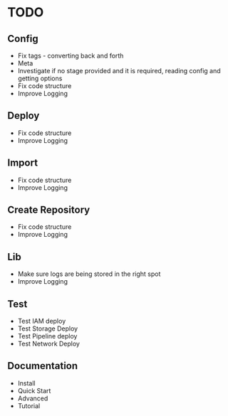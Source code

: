 # TODO

## Config

- Fix tags - converting back and forth
- Meta
- Investigate if no stage provided and it is required, reading config and getting options
- Fix code structure
- Improve Logging

## Deploy

- Fix code structure
- Improve Logging

## Import

- Fix code structure
- Improve Logging

## Create Repository

- Fix code structure
- Improve Logging

## Lib

- Make sure logs are being stored in the right spot
- Improve Logging

## Test

- Test IAM deploy
- Test Storage Deploy
- Test Pipeline deploy
- Test Network Deploy

## Documentation

- Install
- Quick Start
- Advanced
- Tutorial
